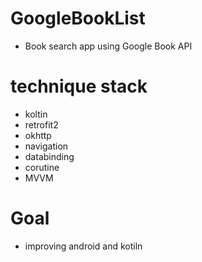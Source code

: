 # GoogleBookList
- Book search app using Google Book API


# technique stack 
- koltin
- retrofit2
- okhttp
- navigation
- databinding
- corutine
- MVVM

# Goal 
- improving android and kotiln 
